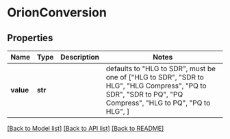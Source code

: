 # OrionConversion


## Properties
Name | Type | Description | Notes
------------ | ------------- | ------------- | -------------
**value** | **str** |  | defaults to "HLG to SDR",  must be one of ["HLG to SDR", "SDR to HLG", "HLG Compress", "PQ to SDR", "SDR to PQ", "PQ Compress", "HLG to PQ", "PQ to HLG", ]

[[Back to Model list]](../README.md#documentation-for-models) [[Back to API list]](../README.md#documentation-for-api-endpoints) [[Back to README]](../README.md)


